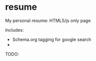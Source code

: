 # resume
My personal resume: HTML5/js only page

Includes:
 - Schema.org tagging for google search
 - 

TODO:
 
